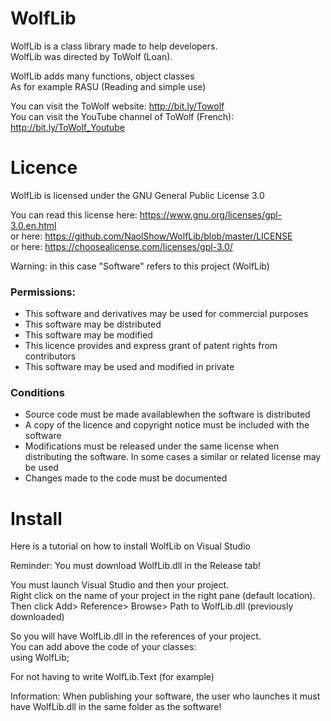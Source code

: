 # WolfLib                                                                                      
                                                                                     
WolfLib is a class library made to help developers.                                                          
WolfLib was directed by ToWolf (Loan).                                                     
                                                     
WolfLib adds many functions, object classes                                                     
As for example RASU (Reading and simple use)                                                     
                                                     
You can visit the ToWolf website: http://bit.ly/Towolf                                                     
You can visit the YouTube channel of ToWolf (French): http://bit.ly/ToWolf_Youtube                                                         
                                                                                              
# Licence                                         
                                         
WolfLib is licensed under the GNU General Public License 3.0                                         
                                         
You can read this license here: https://www.gnu.org/licenses/gpl-3.0.en.html                                         
or here: https://github.com/NaolShow/WolfLib/blob/master/LICENSE                                         
or here: https://choosealicense.com/licenses/gpl-3.0/                                         
         
Warning: in this case "Software" refers to this project (WolfLib)
         
### Permissions:                                                                                  
- This software and derivatives may be used for commercial purposes                                         
- This software may be distributed                                                                                  
- This software may be modified                                         
- This licence provides and express grant of patent rights from contributors                                         
- This software may be used and modified in private                                         
                                         
### Conditions                                         
- Source code must be made availablewhen the software is distributed                                         
- A copy of the licence and copyright notice must be included with the software                                         
- Modifications must be released under the same license when distributing the software. In some cases a similar or related license may be used                                         
- Changes made to the code must be documented                                         
                                         
# Install                                                                                                                              
                                                                                                                  
Here is a tutorial on how to install WolfLib on Visual Studio                                         
                                         
Reminder: You must download WolfLib.dll in the Release tab!                                         
                                         
You must launch Visual Studio and then your project.                                         
Right click on the name of your project in the right pane (default location).                                         
Then click Add> Reference> Browse> Path to WolfLib.dll (previously downloaded)                                         
                                         
So you will have WolfLib.dll in the references of your project.                                         
You can add above the code of your classes:                                         
using WolfLib;                                         
                                         
For not having to write WolfLib.Text (for example)                                         
                                         
Information: When publishing your software, the user who launches it must have WolfLib.dll in the same folder as the software!                                                                                                 
